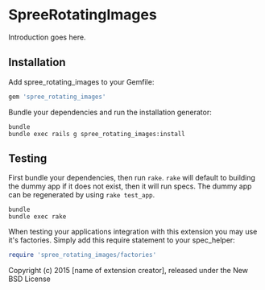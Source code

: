 SpreeRotatingImages
==================

Introduction goes here.

Installation
------------

Add spree_rotating_images to your Gemfile:

```ruby
gem 'spree_rotating_images'
```

Bundle your dependencies and run the installation generator:

```shell
bundle
bundle exec rails g spree_rotating_images:install
```

Testing
-------

First bundle your dependencies, then run `rake`. `rake` will default to building the dummy app if it does not exist, then it will run specs. The dummy app can be regenerated by using `rake test_app`.

```shell
bundle
bundle exec rake
```

When testing your applications integration with this extension you may use it's factories.
Simply add this require statement to your spec_helper:

```ruby
require 'spree_rotating_images/factories'
```

Copyright (c) 2015 [name of extension creator], released under the New BSD License
